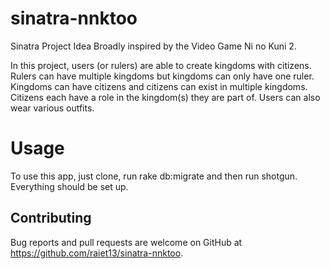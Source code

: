 # sinatra-nnktoo

Sinatra Project Idea Broadly inspired by the Video Game Ni no Kuni 2.

In this project, users (or rulers) are able to create kingdoms with citizens. Rulers can have multiple kingdoms but kingdoms can only have one ruler. Kingdoms can have citizens and citizens can exist in multiple kingdoms. Citizens each have a role in the kingdom(s) they are part of. Users can also wear various outfits.

# Usage

To use this app, just clone, run rake db:migrate and then run shotgun. Everything should be set up.

## Contributing

Bug reports and pull requests are welcome on GitHub at https://github.com/raiet13/sinatra-nnktoo.
